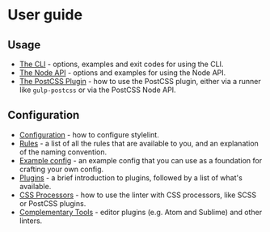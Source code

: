 # User guide

## Usage

- [The CLI](/docs/user-guide/cli.md) - options, examples and exit codes for using the CLI.
- [The Node API](/docs/user-guide/node-api.md) - options and examples for using the Node API.
- [The PostCSS Plugin](/docs/user-guide/postcss-plugin.md) - how to use the PostCSS plugin, either via a runner like `gulp-postcss` or via the PostCSS Node API.

## Configuration

- [Configuration](/docs/user-guide/configuration.md) - how to configure stylelint.
- [Rules](/docs/user-guide/rules.md) - a list of all the rules that are available to you, and an explanation of the naming convention.
- [Example config](/docs/user-guide/example-config.md) - an example config that you can use as a foundation for crafting your own config.
- [Plugins](/docs/user-guide/plugins.md) - a brief introduction to plugins, followed by a list of what's available.
- [CSS Processors](/docs/user-guide/css-processors.md) - how to use the linter with CSS processors, like SCSS or PostCSS plugins.
- [Complementary Tools](/docs/user-guide/complementary-tools.md) - editor plugins (e.g. Atom and Sublime) and other linters.

